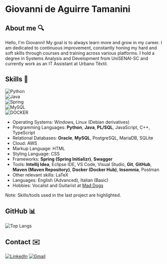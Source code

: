 # Giovanni de Aguirre Tamanini

## About me 🔍

Hello, I'm Giovanni!
My goal is to always learn more and grow in my career. I am dedicated to continuous improvement, constantly honing my hard and soft skills through courses and training across various platforms. I hold a degree in Systems Analysis and Development from UniSENAI-SC and currently work as an IT Assistant at Urbano Têxtil.

## Skills 🚀  
![Python](https://img.shields.io/badge/python-3670A0?style=for-the-badge&logo=python&logoColor=white)  
![Java](https://img.shields.io/badge/java-%23ED8B00.svg?style=for-the-badge&logo=openjdk&logoColor=white)  
![Spring](https://img.shields.io/badge/spring-%236DB33F.svg?style=for-the-badge&logo=spring&logoColor=white)  
![MySQL](https://img.shields.io/badge/MySQL-00000F?style=for-the-badge&logo=mysql&logoColor=white)  
![DOCKER](https://img.shields.io/badge/Docker-1572B6?style=for-the-badge&logo=docker&logoColor=white)  

- Operating Systems: Windows, Linux (Debian derivatives)
- Programming Languages: **Python**, **Java**, **PL/SQL**, JavaScript, C++, TypeScript
- Relational Databases: **Oracle**, **MySQL**, PostgreSQL, MariaDB, SQLite 
- Cloud: AWS
- Markup Language: HTML
- Styling Language: CSS
- Frameworks: **Spring (Spring Initializr)**, **Swagger**
- Tools: **Intellij Idea**, Eclipse IDE, VS Code, Visual Studio, **Git**, **GitHub**, **Maven (Maven Repository)**, **Docker (Docker Hub)**, **Insomnia**, Postman
- Other relevant skills: LaTeX
- Languages: English (Advanced), Italian (Basic)
- Hobbies: Vocalist and Guitarist at [Mad Dogs](https://youtube.com/playlist?list=PLA5QLse5GnVLRx28LAHCCWHsXFfVSIZyy&si=guEsI8pBWCNPOFcA) 

Note: Skills/tools used in the last project are highlighted.

## GitHub 📊

![Top Langs](https://github-readme-stats-git-masterrstaa-rickstaa.vercel.app/api/top-langs/?username=giovannitamanini&layout=compact&bg_color=000&border_color=30A3DC&title_color=E94D5F&text_color=FFF)

## Contact ✉️

[![LinkedIn](https://img.shields.io/badge/LinkedIn-0077B5?style=for-the-badge&logo=linkedin&logoColor=white)](https://www.linkedin.com/in/giovannitamanini/)
[![Gmail](https://img.shields.io/badge/Gmail-333333?style=for-the-badge&logo=gmail&logoColor=red)](mailto:giovanni.tnini@gmail.com)
<!---
giovannitamanini/giovannitamanini is a ✨ special ✨ repository because its `README.md` (this file) appears on your GitHub profile.
You can click the Preview link to take a look at your changes.
--->
